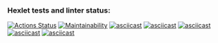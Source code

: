 ### Hexlet tests and linter status:
[![Actions Status](https://github.com/YanaMitrofanova/frontend-project-44/workflows/hexlet-check/badge.svg)](https://github.com/YanaMitrofanova/frontend-project-44/actions)
[![Maintainability](https://api.codeclimate.com/v1/badges/ee89d43ada477df99182/maintainability)](https://codeclimate.com/github/YanaMitrofanova/frontend-project-44/maintainability)
[![asciicast](https://asciinema.org/a/609681.svg)](https://asciinema.org/a/609681)
[![asciicast](https://asciinema.org/a/609768.svg)](https://asciinema.org/a/609768)
[![asciicast](https://asciinema.org/a/609771.svg)](https://asciinema.org/a/609771)
[![asciicast](https://asciinema.org/a/609858.svg)](https://asciinema.org/a/609858)
[![asciicast](https://asciinema.org/a/609984.svg)](https://asciinema.org/a/609984)